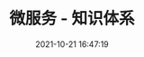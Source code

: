 ---
pageComponent: 
  name: Catalogue
  data: 
    path: 32.微服务
    imgUrl: /img/catalogue/default.png
    description: 流行的全套微服务相关知识。
title: 微服务 - 知识体系
date: 2021-10-21 16:47:19
permalink: /clouds/
sidebar: false
article: false
comment: false
editLink: false
---